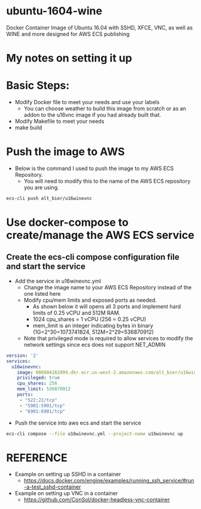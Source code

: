 # ubuntu-1604-wine
Docker Container Image of Ubuntu 16.04 with SSHD, XFCE, VNC, as well as WINE and more designed for AWS ECS publishing


# My notes on setting it up


# Basic Steps:

* Modify Docker file to meet your needs and use your labels
    * You can choose weather to build this image from scratch or as an addon to the u16vnc image if you had already built that.
* Modify Makefile to meet your needs
* make build


# Push the image to AWS

* Below is the command I used to push the image to my AWS ECS Repository. 
    * You will need to modify this to the name of the AWS ECS repository you are using.

```bash
ecs-cli push alt_bier/u16winevnc
```


# Use docker-compose to create/manage the AWS ECS service

## Create the ecs-cli compose configuration file and start the service

* Add the service in u16winevnc.yml
    * Change the image name to your AWS ECS Repository instead of the one listed here
    * Modify cpu/mem limits and exposed ports as needed.  
        * As shown below it will opens all 3 ports and implement hard limits of 0.25 vCPU and 512M RAM.
        * 1024 cpu_shares = 1 vCPU (256 = 0.25 vCPU)
        * mem_limit is an integer indicating bytes in binary (1G=2^30=1073741824, 512M=2^29=536870912)
    * Note that privileged mode is required to allow services to modify the network settings since ecs does not support NET_ADMIN

```yaml
version: '2'
services:
  u16winevnc:
    image: 008884162899.dkr.ecr.us-west-2.amazonaws.com/alt_bier/u16winevnc:latest
    privileged: true
    cpu_shares: 256
    mem_limit: 536870912
    ports:
     - "522:22/tcp"
     - "5901:5901/tcp"
     - "6901:6901/tcp"
```


* Push the service into aws ecs and start the service

```bash
ecs-cli compose --file u16winevnc.yml --project-name u16winevnc up
```

# REFERENCE

* Example on setting up SSHD in a container
    * https://docs.docker.com/engine/examples/running_ssh_service/#run-a-test_sshd-container
* Example on setting up VNC in a container
    * https://github.com/ConSol/docker-headless-vnc-container


